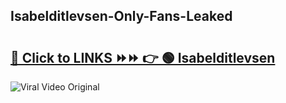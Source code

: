 
 ## Isabelditlevsen-Only-Fans-Leaked

# <h2><a href="https://clipsfans.com/Isabelditlevsen&ref=git">🔗 Click to LINKS ⏩⏩ 👉 🟢 Isabelditlevsen </a></h2>

<a href="https://clipsfans.com/Isabelditlevsen&ref=git" rel="nofollow" data-target="animated-image.originalLink"><img src="https://i.ibb.co.com/xMMVF88/686577567.gif" alt="Viral Video Original" style="max-width: 100%; display: inline-block;" data-target="animated-image.originalImage"></a>
